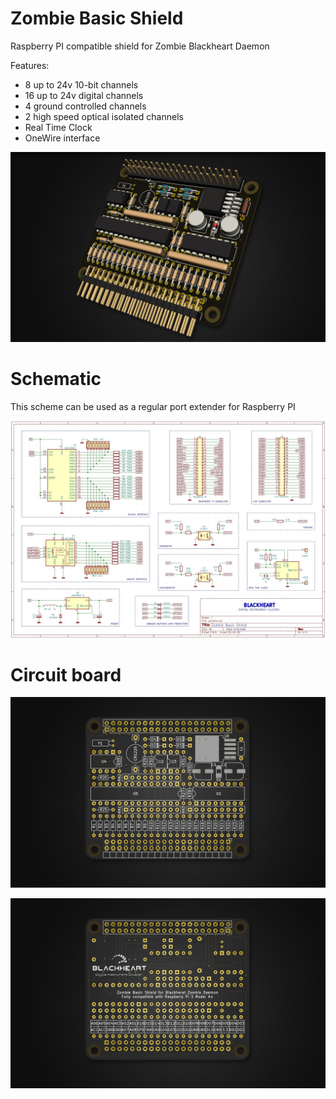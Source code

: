 # Zombie Basic Shield 
Raspberry PI compatible shield for Zombie Blackheart Daemon

Features:
- 8 up to 24v 10-bit channels
- 16 up to 24v digital channels
- 4 ground controlled channels
- 2 high speed optical isolated channels
- Real Time Clock
- OneWire interface


![preview 1](https://github.com/helimania/zombie_basic/blob/master/zShield-3d.jpg)

# Schematic

This scheme can be used as a regular port extender for Raspberry PI

![preview 2](https://github.com/helimania/zombie_basic/blob/master/zombie.basic.shield.jpg)

# Circuit board

![preview 3](https://github.com/helimania/zombie_basic/blob/master/zShield-F.jpg)

![preview 4](https://github.com/helimania/zombie_basic/blob/master/zShield-B.jpg)

